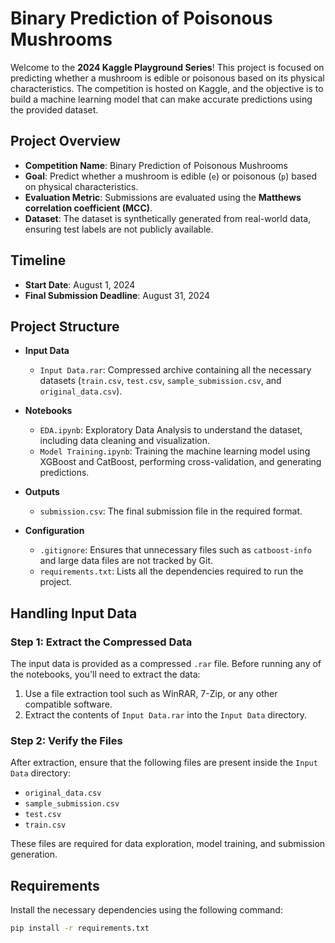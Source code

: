 # Binary Prediction of Poisonous Mushrooms

Welcome to the **2024 Kaggle Playground Series**! This project is focused on predicting whether a mushroom is edible or poisonous based on its physical characteristics. The competition is hosted on Kaggle, and the objective is to build a machine learning model that can make accurate predictions using the provided dataset.

## Project Overview

- **Competition Name**: Binary Prediction of Poisonous Mushrooms
- **Goal**: Predict whether a mushroom is edible (`e`) or poisonous (`p`) based on physical characteristics.
- **Evaluation Metric**: Submissions are evaluated using the **Matthews correlation coefficient (MCC)**.
- **Dataset**: The dataset is synthetically generated from real-world data, ensuring test labels are not publicly available.

## Timeline

- **Start Date**: August 1, 2024
- **Final Submission Deadline**: August 31, 2024

## Project Structure

- **Input Data**
  - `Input Data.rar`: Compressed archive containing all the necessary datasets (`train.csv`, `test.csv`, `sample_submission.csv`, and `original_data.csv`).
  
- **Notebooks**
  - `EDA.ipynb`: Exploratory Data Analysis to understand the dataset, including data cleaning and visualization.
  - `Model Training.ipynb`: Training the machine learning model using XGBoost and CatBoost, performing cross-validation, and generating predictions.

- **Outputs**
  - `submission.csv`: The final submission file in the required format.
  
- **Configuration**
  - `.gitignore`: Ensures that unnecessary files such as `catboost-info` and large data files are not tracked by Git.
  - `requirements.txt`: Lists all the dependencies required to run the project.

## Handling Input Data

### Step 1: Extract the Compressed Data

The input data is provided as a compressed `.rar` file. Before running any of the notebooks, you'll need to extract the data:

1. Use a file extraction tool such as WinRAR, 7-Zip, or any other compatible software.
2. Extract the contents of `Input Data.rar` into the `Input Data` directory.

### Step 2: Verify the Files

After extraction, ensure that the following files are present inside the `Input Data` directory:

- `original_data.csv`
- `sample_submission.csv`
- `test.csv`
- `train.csv`

These files are required for data exploration, model training, and submission generation.

## Requirements

Install the necessary dependencies using the following command:

```bash
pip install -r requirements.txt
```
